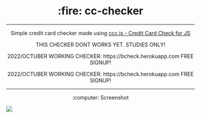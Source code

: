 <h1 align=center> :fire: cc-checker</h1>

---

<p align=center>Simple credit card checker made using <a href="https://github.com/br0keh/ccc.js/">ccc.js - Credit Card Check for JS</a></p>
<p align=center>THIS CHECKER DONT WORKS YET. STUDIES ONLY!</p>

<p align=center>2022/OCTUBER WORKING CHECKER: https://bcheck.herokuapp.com FREE SIGNUP!</p>
<p align=center>2022/OCTUBER WORKING CHECKER: https://bcheck.herokuapp.com FREE SIGNUP!</p>

---

<p align=center>:computer: Screenshot</p>
<img align="left" src="https://raw.githubusercontent.com/br0keh/cc-checker/master/public/assets/screenshot.png"/>
